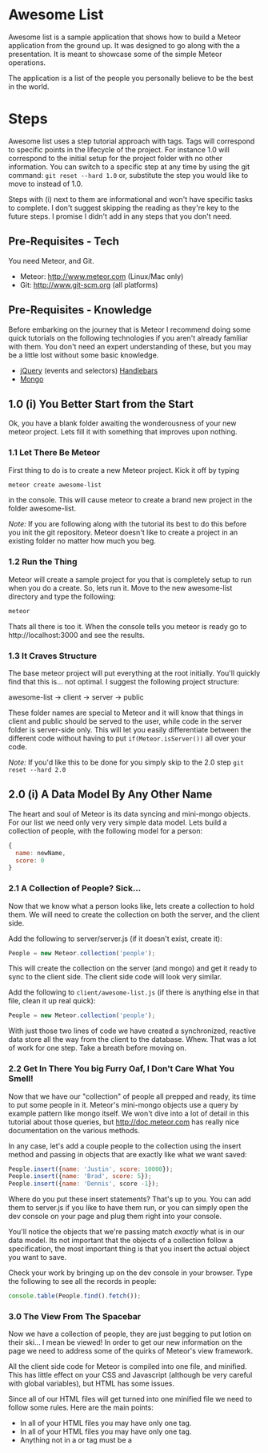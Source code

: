 # Awesome List

Awesome list is a sample application that shows how to build a Meteor application from the ground up. It was designed to go along with the a presentation. It is meant to showcase some of the simple Meteor operations.

The application is a list of the people you personally believe to be the best in the world.

# Steps

Awesome list uses a step tutorial approach with tags. Tags will correspond to specific points in the lifecycle of the project. For instance 1.0 will correspond to the initial setup for the project folder with no other information. You can switch to a specific step at any time by using the git command: ```git reset --hard 1.0``` or, substitute the step you would like to move to instead of 1.0.

Steps with (i) next to them are informational and won't have specific tasks to complete. I don't suggest skipping the reading as they're key to the future steps. I promise I didn't add in any steps that you don't need.

## Pre-Requisites - Tech
You need Meteor, and Git.

* Meteor: http://www.meteor.com (Linux/Mac only)
* Git: http://www.git-scm.org (all platforms)

## Pre-Requisites - Knowledge

Before embarking on the journey that is Meteor I recommend doing some quick tutorials on the following technologies if you aren't already familiar with them. You don't need an expert understanding of these, but you may be a little lost without some basic knowledge.

* [jQuery](http://www.w3schools.com/jquery/) (events and selectors) [Handlebars](http://javascriptissexy.com/handlebars-js-tutorial-learn-everything-about-handlebars-js-javascript-templating/)
* [Mongo](http://docs.mongodb.org/manual/tutorial/getting-started/)

## 1.0 (i) You Better Start from the Start

Ok, you have a blank folder awaiting the wonderousness of your new meteor project. Lets fill it with something that improves upon nothing.

### 1.1 Let There Be Meteor

First thing to do is to create a new Meteor project. Kick it off by typing

```bash
meteor create awesome-list
```

in the console. This will cause meteor to create a brand new project in the folder awesome-list.

*Note:* If you are following along with the tutorial its best to do this before you init the git repository. Meteor doesn't like to create a project in an existing folder no matter how much you beg.

### 1.2 Run the Thing

Meteor will create a sample project for you that is completely setup to run when you do a create. So, lets run it. Move to the new awesome-list directory and type the following:

```bash
meteor
```

Thats all there is too it. When the console tells you meteor is ready go to http://localhost:3000 and see the results.

### 1.3 It Craves Structure

The base meteor project will put everything at the root initially. You'll quickly find that this is... not optimal. I suggest the following project structure:

awesome-list
 -> client
 -> server
 -> public

These folder names are special to Meteor and it will know that things in client and public should be served to the user, while code in the server folder is server-side only. This will let you easily differentiate between the different code without having to put ```if(Meteor.isServer())``` all over your code.

*Note:* If you'd like this to be done for you simply skip to the 2.0 step ```git reset --hard 2.0```

## 2.0 (i) A Data Model By Any Other Name

The heart and soul of Meteor is its data syncing and mini-mongo objects. For our list we need only very very simple data model. Lets build a collection of people, with the following model for a person:

```javascript
{
  name: newName,
  score: 0
}
```

### 2.1 A Collection of People? Sick...

Now that we know what a person looks like, lets create a collection to hold them. We will need to create the collection on both the server, and the client side.

Add the following to server/server.js (if it doesn't exist, create it):

```javascript
People = new Meteor.collection('people');
```

This will create the collection on the server (and mongo) and get it ready to sync to the client side. The client side code will look very similar.

Add the following to ```client/awesome-list.js``` (if there is anything else in that file, clean it up real quick):

```javascript
People = new Meteor.collection('people');
```

With just those two lines of code we have created a synchronized, reactive data store all the way from the client to the database. Whew. That was a lot of work for one step. Take a breath before moving on.

### 2.2 Get In There You big Furry Oaf, I Don't Care What You Smell!

Now that we have our "collection" of people all prepped and ready, its time to put some people in it. Meteor's mini-mongo objects use a query by example pattern like mongo itself. We won't dive into a lot of detail in this tutorial about those queries, but http://doc.meteor.com has really nice documentation on the various methods.

In any case, let's add a couple people to the collection using the insert method and passing in objects that are exactly like what we want saved:

```javascript
People.insert({name: 'Justin', score: 10000});
People.insert({name: 'Brad', score: 5});
People.insert({name: 'Dennis', score -1});
```

Where do you put these insert statements? That's up to you. You can add them to server.js if you like to have them run, or you can simply open the dev console on your page and plug them right into your console.

You'll notice the objects that we're passing match *exactly* what is in our data model. Its not important that the objects of a collection follow a specification, the most important thing is that you insert the actual object you want to save.

Check your work by bringing up on the dev console in your browser. Type the following to see all the records in people:

```javascript
console.table(People.find().fetch());
```

### 3.0 The View From The Spacebar

Now we have a collection of people, they are just begging to put lotion on their ski... I mean be viewed! In order to get our new information on the page we need to address some of the quirks of Meteor's view framework.

All the client side code for Meteor is compiled into one file, and minified. This has little effect on your CSS and Javascript (although be very careful with global variables), but HTML has some issues.

Since all of our HTML files will get turned into one minified file we need to follow some rules. Here are the main points:

* In all of your HTML files you may have only one <body> tag.
* In all of your HTML files you may have only one <head> tag.
* Anything not in a <body> or <head> tag must be a <template> tag.

Meteor uses a Handlebars varient called Spacebars for all its templating. Your application will mainly comprised of their Spacebars templates. Here is a simple example of what you're basic HTML might look like:

```xml
<head>
  <title>Awesome-List</title>
</head>

<body>
  {{> contents}}
</body>

<template name="contents">
  <h2>Hello world!</h2>
</template>
```

We'll look at nesting templates later, but for now this should give you an idea of how they work. Remember, you can have multiple HTML files, but only one of them can contain a <head> and <body> tag.

### 3.1 Let's Get A Little Loopy

Quirks out of the way, its time to add displaying our list to the main page. Let's start by modifying our "contents" template to loop through our collection and display each. If you are familiar with Handlebars this will be a snap for you, if not the syntax may look strange, but its just a for loop.

```xml
<template name="contents">
  <ol>
    {{#each topPeople}}
      <li>{{name}}: {{score}}</li>
    {{/each}}
  </ol>
</template>
```

Loop through the collection "topPeople" and for each, render an <li> tag with their name and score.

If you check your page now you should see nothing in the list. That's because we haven't actually created the "topPeople" array yet. That'll be our next step.

### 3.2 Find()ing Nemo

Meteor allows you to bind content to your view layer through the use of Spacebars "helpers". These helpers are reactive functions that tie your rendering to your data. Declaring a new helper can be done with the following syntax: ```Template.{templateName}.helpers({});```

```javascript
Template.contents.helpers({
  topPeople: function () {
    return People.find();
  }
});
```

Here we're returning the result of People.find() which will return all of the people in our collection, (whether or not they like it). Returning the result of a find is the most common use of a helper, but there are plenty of others. More on that later.

The function for topPeople is reactive, meaning it will watch for changes to the People collection and automatically update any connected clients with the new information. Not bad for 4 lines of code, huh?

Now go back to your page in the browser (http://localhost:3000) do you have a list of a couple people now? You should, otherwise we're in trouble.

### 3.3 (i) You're One in a Million

You may have guessed that you won't always want every single person, which is what calling find() with nothing in it will get you. You can tell your collection which objects you want it to find, by giving it an object that looks like the ones you want. This style is generally referred to as "query by example". Let's look at a couple examples:

```javascript
//Find all people named Justin
People.find({name: "Justin"});

//Find all people with a score of 10
People.find({score: 5});

//Find all people named Justin who have a score of 10
People.find({name: "Justin", score: 10000});
```

Try some of these out. Go ahead. I'll wait.

...

...

Done? Great! Now put it back to the way it was with just a find(). Don't forget about selector objects though, we'll use them again later.

## 4.0 (i) Need More Innnppuuttt

We can now bind a find query to our document, so lets build on our knowledge of insert statements to get some input from the page. In order to get input we need to bind some events, but first we'll need a way to get some input.

### 4.1 I've Got a Blank Space Baby

Lets add a simple input box and a button to our page for creating a new user. This is just HTML with nothing special to it, so lets add these above our new list.

```xml
<template name="contents">
  <div>
    <input id="newPerson" /><button id="addPerson">Add</button>
  </div>
  <ol>
    {{#each topPeople}}
      <li>{{name}}: {{score}}</li>
    {{/each}}
  </ol>
</template>
```

Now we have the HTML its time to bind some events.

### 4.2 Bind Like Christen Grey

So you are really into this binding thing? Alright, let's do it!

Binding events in Meteor is done by using passing an object into the template.events method that represents the events. This will end up looking a like like your helper declaration, but with a special key. Let's use an example of binding creating a new user to the "Add" button.

```javascript
Template.contents.events({
  'click #addPerson': function () {
    var newName = $('#newPerson').val();
    People.insert(
      {name: newName, score: 0}
    );
    $('#newPerson').val('');
  }
});
```

OK, there is a lot going on here, so lets break it down.

```javascript
Template.contents.events({});
```

This tells Meteor that you want to bind the events in the object to the "contents" template. This is important because the event will not be registered in templates other than contents.

```javascript
{
  'click #addPerson': function(){}
}
```

The object we're passing into the contents.events method has a key of 'click .addPerson' this tells Meteor that you want to bind to the ```click``` event of the element with an id of ```addPerson```.

The first word, in this case 'click' matches with a jQuery event. The other words ('#addPerson') are jQuery selectors for the elements you want to bind to. If you are interested in the full list of available events check out the [jQuery Api Documentation](http://api.jquery.com/category/events/)

One final piece to look at, the body of the event.

```javascript
function () {
  var newName = $('#newPerson').val();
  People.insert( {name: newName, score: 0} );
  $('#newPerson').val('');
}
```
Here we're using jQuery to select the #newPerson input and get its value as ```newName```. Once we have that we build our new person by using the insert function. Since we want to be fair, we'll start the new person at a score of 0. Finally we clear out the value from #newPerson because we've consumed it.

### 4.3 Binding People Feels So Good

You should have everything you need to add more people to your "collection". Try putting six or seven of your favorite names in to help set up for the next couple steps.

## 5.0 (i) Let's Change the Score

So we have create, and retrieve (two of the holy CRUD operations), but its time to build a U on that baby. Let's talk about how to update your people.

### 5.1 Some People Are Just Better Than Others

We've got a hefty list of people now, its time to start showing our love (or lack thereof) for each of them. The first step is to add some buttons to the line with each of our people. One for adding to the score and one for taking away should be fine.

```xml
<li>
  <span>{{name}} : {{score}}</span>
  <button class="add">+</button>
  <button class="subtract">-</button>
</li>

```

Two lovely buttons. One for showing abject love, and one for rearing your unbridled hate. What could possibly go wrong?

### 5.2 Weekend Update

Now that we've got buttons its time to add another event to our "events" object. This time we want to bind to the ```add``` and ```subtract``` classes, instead of ids, since there will be many of these buttons on the page.

Let's kick things off with add:

```javascript
Template.contents.events({
  'click #addPerson': function () {
    var newName = $('#newPerson').val();
    People.insert({name: newName, score: 0});
    $('#newPerson').val('');
  },
  'click .add': function(){
    People.update({_id: this._id}, {name: this.name, score: ++this.score});
  }
});
```

The click binding should look familiar, we're just swapping in a class instead of an id. But what's with that update statement? How does that thing work?

```javascript
People.update({selectorObject}, {replacementObject})
```

The update method takes two parameters, the first is a query selector object, the second is a replacement object. We talked about selector objects back with our original find, but feel free to look back at step 3.2 for a refresher if you like.

The selector object tells your collection which objects you want to update. Any objects that match your selector will get changed by the statement. In this case we want everything with a specific mongo id, so we give it ``` {_id: this._id} ```. id is an attribute created by mongo when an object is inserted that is guaranteed to be unique.

The second part, the replacement object tells your collection to replace the items it finds with the one you are providing. This is a complete overlay of the object (except the mongo id). In this case we're going to change the object to be

```javascript
{name: this.name, score: ++this.score}
```

In other words, we're going to keep our name the same, but add one to the score.

### 5.2 (i) A Little Bit of This

What is God's name is "this"? ```this.name```, ```this._id```, ```this.score```?! That's crazy business.

If you know anything about javascript you know "this" is a tricky reference. For Spacebars events "this" will refer to what is in the current Spacebars context. We need to take a look at the HTML to figure out what that will be.

```xml
<ol>
  {{#each topPeople}}
    <li>
      <span>{{name}} : {{score}}</span>
      <button class="add">+</button>
    </li>
  {{/each}}
</ol>
```

Our event is bound to the "add" button, and its inside an {{#each}} tag. That means "this" will point to the current person from "topPeople" we are looking at.

Another way to look at it is that ```this.name``` in javascript will match the same reference as {{name}} in the handlebar template. It may be a little confusing at first, but using this pattern is a great way to avoid having to use jQuery selectors to get the right values from the DOM. You also won't have to add hidden inputs or data attributes to hold information you don't want to display.

Add is now bound and ready to go. Try it out. See how high you can get your own score. That's right. I know you added yourself to the list. Such a bad person...

### 5.3 Fear Leads to Anger, Anger Leads to Hate...

Time to add our button to take points away from people. The button and event will be almost exactly the same as add, but we're going to make a small change to the update statement. Let's start with the HTML as we always do.

```xml
<ol>
  {{#each topPeople}}
    <li>
      <span>{{name}} : {{score}}</span>
      <button class="add">+</button>
      <button class="subtract">-</button>
    </li>
  {{/each}}
</ol>
```

Easy enough. Added a button, now lets add our new event.

```javascript
Template.contents.events({
  'click #addPerson': function () {
    var newName = $('#newPerson').val();
    People.insert({name: newName, score: 0});
    $('#newPerson').val('');
  },
  'click .add': function(){
    People.update({_id: this._id}, {name: this.name, score: ++this.score});
  },
  'click .subtract': function(){
    People.update({_id: this._id}, {$set: {score: ++this.score}});
  }
});
```

Our update statement is a little different now. We're using the $set syntax for mongo, which tells it we want to update just one field (score) instead of replacing the entire object. This is functionally the same thing as what we're doing for add, just another way to go about it.

Head back to your browser and try out your subtract buttons. Is it dragging them into a karmatic nightmare? Great!

### 5.4 And the Winner Is...

The scores are moving up and down... but the list isn't reordering. That stinks. I want the person with the highest score to be on top! How do I do that?

The answer is, by sorting the result of our find. Let's take a look:

```javascript
Template.contents.helpers({
  topPeople: function () {
    return People.find({}, {sort: {score: -1}});
  }
});
```

We still want to search for all records, so we pass in an empty object as the first parameter. But we want to do something special with the result, which is what our second argument is for. The sort object tells mongo how to sort the results. -1 means descending, 1 means ascending. So in our example we'll be sorting by score from highest to lowest.

Check it out in the browser. Who is winning? Should they be?

## 6.0 (i) It's the End of the World As We Know It

It's time to add the D to our crud-iness. Let's blast some people completely off the list for all eternity.

### 6.1 X Marks the Spot

Should be routine by now, if we want to add an event the first stop is HTML. Let's add our final button.

```xml
<ol>
  {{#each topPeople}}
    <li>
      <span>{{name}} : {{score}}</span>
      <button class="add">+</button>
      <button class="subtract">-</button>
      <button class="remove">x</button>
    </li>
  {{/each}}
</ol>
```

Now we bind the event to the remove buttons. And guess what function we'll use from our collection? Yup. It's remove.

```javascript
Template.contents.events({
  'click #addPerson': function () {
    var newName = $('#newPerson').val();
    People.insert({name: newName, score: 0});
    $('#newPerson').val('');
  },
  'click .add': function(){
    People.update({_id: this._id}, {$set: {score: ++this.score}});
  },
  'click .subtract': function(){
    People.update({_id: this._id}, {$set: {score: --this.score}});
  },
  'click .remove': function(){
    People.remove({_id: this._id});
  }
});
```

Pretty simple. We use the same selector object we did for the other binds, but we call remove. Play around with your new ability to destroy a whole person with a click of a button. Invigorating, right?

## Head (i) That's a Wrap

Now you can create, retrieve, update, and delete people from your list. You should have an list of people that orders automatically based on votes, and simple buttons to change their scores.

You know how to use Spacebars templates, and bind events to them. That's all you need to start your very own basic Meteor project. I hope you enjoyed the tutorial!
